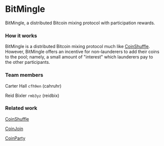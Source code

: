 # BitMingle

BitMingle, a distributed Bitcoin mixing protocol with participation rewards.

### How it works

BitMingle is a distributed Bitcoin mixing protocol much like [CoinShuffle](https://www.petsymposium.org/2014/papers/Ruffing.pdf). However, BitMingle offers an incentive for non-launderers to add their coins to the pool; namely, a small amount of "interest" which launderers pay to the other participants.

### Team members

Carter Hall `cfh9en` (cahruhr)

Reid Bixler `rmb3yz` (reidbix)

### Related work

[CoinShuffle](https://www.petsymposium.org/2014/papers/Ruffing.pdf)

[CoinJoin](https://en.wikipedia.org/wiki/CoinJoin)

[CoinParty](https://www.comsys.rwth-aachen.de/fileadmin/papers/2015/2015-ziegeldorf-codaspy-coinparty.pdf)

